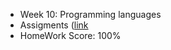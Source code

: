 - Week 10: Programming languages
- Assigments ([link](https://coursera.cs.princeton.edu/introcs/assignments/barchart/specification.php)
- HomeWork Score: 100%